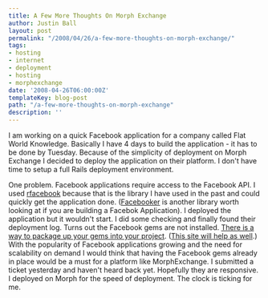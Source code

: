 ```yaml
---
title: A Few More Thoughts On Morph Exchange
author: Justin Ball
layout: post
permalink: "/2008/04/26/a-few-more-thoughts-on-morph-exchange/"
tags:
- hosting
- internet
- deployment
- hosting
- morphexchange
date: '2008-04-26T06:00:00Z'
templateKey: blog-post
path: "/a-few-more-thoughts-on-morph-exchange"
description: ''
---
```


I am working on a quick Facebook application for a company called Flat World Knowledge. Basically I have 4 days to build the application - it has to be done by Tuesday.
Because of the simplicity of deployment on Morph Exchange I decided to deploy the application on their platform. I don't have time to setup a full Rails deployment environment.

One problem. Facebook applications require access to the Facebook API. I used [rfacebook][1] because that is the library I have used in the past and could quickly get the application done.
([Facebooker][2] is another library worth looking at if you are building a Facebok Application). I deployed the application but it wouldn't start. I did some checking and finally found their deployment log.
Turns out the Facebook gems are not installed. [There is a way to package up your gems into your project][3]. ([This site will help as well][4].)
With the popularity of Facebook applications growing and the need for scalability on demand I would think that having the Facebook gems already in place would be a must for a platform like MorphExchange.
I submitted a ticket yesterday and haven't heard back yet. Hopefully they are responsive. I deployed on Morph for the speed of deployment. The clock is ticking for me.

 [1]: http://rfacebook.rubyforge.org/
 [2]: http://facebooker.rubyforge.org/
 [3]: http://errtheblog.com/posts/50-vendor-everything
 [4]: http://gemsonrails.rubyforge.org/
